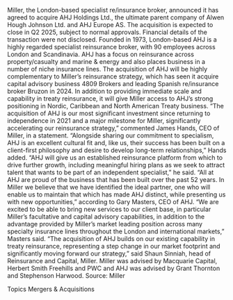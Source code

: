 Miller, the London-based specialist re/insurance broker, announced it has agreed to acquire AHJ Holdings Ltd., the ultimate parent company of Alwen Hough Johnson Ltd. and AHJ Europe AS.
The acquisition is expected to close in Q2 2025, subject to normal approvals. Financial details of the transaction were not disclosed.
Founded in 1973, London-based AHJ is a highly regarded specialist reinsurance broker, with 90 employees across London and Scandinavia. AHJ has a focus on reinsurance across property/casualty and marine & energy and also places business in a number of niche insurance lines.
The acquisition of AHJ will be highly complementary to Miller’s reinsurance strategy, which has seen it acquire capital advisory business 4809 Brokers and leading Spanish re/insurance broker Bruzon in 2024.
In addition to providing immediate scale and capability in treaty reinsurance, it will give Miller access to AHJ’s strong positioning in Nordic, Caribbean and North American Treaty business.
“The acquisition of AHJ is our most significant investment since returning to independence in 2021 and a major milestone for Miller, significantly accelerating our reinsurance strategy,” commented James Hands, CEO of Miller, in a statement.
“Alongside sharing our commitment to specialism, AHJ is an excellent cultural fit and, like us, their success has been built on a client-first philosophy and desire to develop long-term relationships,” Hands added.
“AHJ will give us an established reinsurance platform from which to drive further growth, including meaningful hiring plans as we seek to attract talent that wants to be part of an independent specialist,” he said.
“All at AHJ are proud of the business that has been built over the past 52 years. In Miller we believe that we have identified the ideal partner, one who will enable us to maintain that which has made AHJ distinct, while presenting us with new opportunities,” according to Gary Masters, CEO of AHJ.
“We are excited to be able to bring new services to our client base, in particular Miller’s facultative and capital advisory capabilities, in addition to the advantage provided by Miller’s market leading position across many specialty insurance lines throughout the London and international markets,” Masters said.
“The acquisition of AHJ builds on our existing capability in treaty reinsurance, representing a step change in our market footprint and significantly moving forward our strategy,” said Shaun Sinniah, head of Reinsurance and Capital, Miller.
Miller was advised by Macquarie Capital, Herbert Smith Freehills and PWC and AHJ was advised by Grant Thornton and Stephenson Harwood.
Source: Miller

Topics
Mergers & Acquisitions
